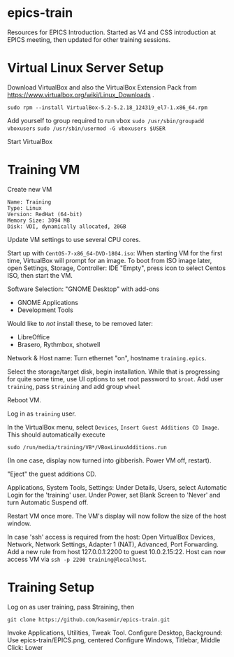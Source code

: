 # epics-train
Resources for EPICS Introduction.
Started as V4 and CSS introduction at EPICS meeting,
then updated for other training sessions.

# Virtual Linux Server Setup
Download VirtualBox and also the VirtualBox Extension Pack from https://www.virtualbox.org/wiki/Linux_Downloads .

`sudo rpm --install VirtualBox-5.2-5.2.18_124319_el7-1.x86_64.rpm`

Add yourself to group required to run vbox
`sudo /usr/sbin/groupadd vboxusers`
`sudo /usr/sbin/usermod -G vboxusers $USER`
 
Start VirtualBox

# Training VM
Create new VM
```
Name: Training
Type: Linux
Version: RedHat (64-bit)
Memory Size: 3094 MB
Disk: VDI, dynamically allocated, 20GB
```

Update VM settings to use several CPU cores.

Start up with `CentOS-7-x86_64-DVD-1804.iso`:
When starting VM for the first time, VirtualBox will prompt for an image.
To boot from ISO image later, open Settings, Storage, Controller: IDE "Empty", press icon to select Centos ISO, then start the VM.

Software Selection: "GNOME Desktop" with add-ons
 * GNOME Applications
 * Development Tools

Would like to _not_ install these, to be removed later:
 * LibreOffice
 * Brasero, Rythmbox, shotwell

Network & Host name: Turn ethernet "on", hostname `training.epics`.

Select the storage/target disk, begin installation. While that is progressing for quite some time,
use UI options to set root password to `$root`. Add user `training`, pass `$training` and add group `wheel`

Reboot VM.

Log in as `training` user.

In the VirtualBox menu, select `Devices`, `Insert Guest Additions CD Image`.
This should automatically execute 
```
sudo /run/media/training/VB*/VBoxLinuxAdditions.run
```

(In one case, display now turned into gibberish. Power VM off, restart).

"Eject" the guest additions CD.

Applications, System Tools, Settings:
Under Details, Users, select Automatic Login for the 'training' user.
Under Power, set Blank Screen to 'Never' and turn Automatic Suspend off.

Restart VM once more. The VM's display will now follow the size of the host window.

In case 'ssh' access is required from the host:
Open VirtualBox Devices, Network, Network Settings, Adapter 1 (NAT), Advanced, Port Forwarding.
Add a new rule from host 127.0.0.1:2200 to guest 10.0.2.15:22.
Host can now access VM via `ssh -p 2200 training@localhost`.


# Training Setup

Log on as user training, pass $training, then
```
git clone https://github.com/kasemir/epics-train.git
```

Invoke Applications, Utilities, Tweak Tool.
Configure Desktop, Background: Use epics-train/EPICS.png, centered
Configure Windows, Titlebar, Middle Click: Lower

